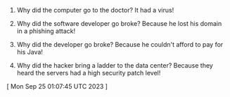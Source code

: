  
1. Why did the computer go to the doctor? It had a virus!

2. Why did the software developer go broke? Because he lost his domain in a phishing attack!

3. Why did the developer go broke? Because he couldn't afford to pay for his Java!

4. Why did the hacker bring a ladder to the data center? Because they heard the servers had a high security patch level!
 
[ 
Mon Sep 25 01:07:45 UTC 2023
 ]
